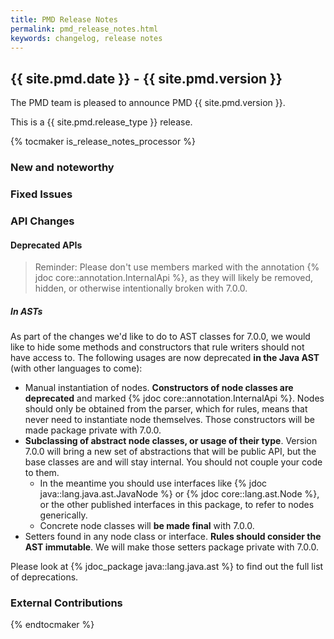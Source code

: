 ```yaml
---
title: PMD Release Notes
permalink: pmd_release_notes.html
keywords: changelog, release notes
---
```


## {{ site.pmd.date }} - {{ site.pmd.version }}

The PMD team is pleased to announce PMD {{ site.pmd.version }}.

This is a {{ site.pmd.release_type }} release.

{% tocmaker is_release_notes_processor %}

### New and noteworthy

### Fixed Issues

### API Changes

#### Deprecated APIs

> Reminder: Please don't use members marked with the annotation {% jdoc core::annotation.InternalApi %}, as they will likely be removed, hidden, or otherwise intentionally broken with 7.0.0.


##### In ASTs

As part of the changes we'd like to do to AST classes for 7.0.0, we would like to
hide some methods and constructors that rule writers should not have access to.
The following usages are now deprecated **in the Java AST** (with other languages to come):

* Manual instantiation of nodes. **Constructors of node classes are deprecated** and marked {% jdoc core::annotation.InternalApi %}. Nodes should only be obtained from the parser, which for rules, means that never need to instantiate node themselves. Those constructors will be made package private with 7.0.0.
* **Subclassing of abstract node classes, or usage of their type**. Version 7.0.0 will bring a new set of abstractions that will be public API, but the base classes are and will stay internal. You should not couple your code to them.
  * In the meantime you should use interfaces like {% jdoc java::lang.java.ast.JavaNode %} or  {% jdoc core::lang.ast.Node %}, or the other published interfaces in this package, to refer to nodes generically.
  * Concrete node classes will **be made final** with 7.0.0.
* Setters found in any node class or interface. **Rules should consider the AST immutable**. We will make those setters package private with 7.0.0.

Please look at {% jdoc_package java::lang.java.ast %} to find out the full list
of deprecations.





### External Contributions

{% endtocmaker %}

